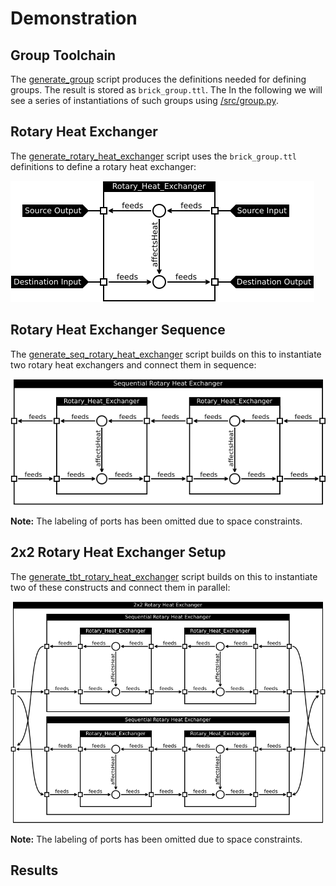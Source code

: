 # Demonstration

## Group Toolchain

The [generate_group](https://github.com/aslakjohansen/brick-block/blob/master/src/generate_group) script produces the definitions needed for defining groups. The result is stored as `brick_group.ttl`. The In the following we will see a series of instantiations of such groups using [/src/group.py](https://github.com/aslakjohansen/brick-block/blob/master/src/group.py).

## Rotary Heat Exchanger

The [generate_rotary_heat_exchanger](https://github.com/aslakjohansen/brick-block/blob/master/src/generate_rotary_heat_exchanger) script uses the `brick_group.ttl` definitions to define a rotary heat exchanger:

![Rotary Heat Exchanger](figs/demo_rhx.png)

## Rotary Heat Exchanger Sequence

The [generate_seq_rotary_heat_exchanger](https://github.com/aslakjohansen/brick-block/blob/master/src/generate_seq_rotary_heat_exchanger) script builds on this to instantiate two rotary heat exchangers and connect them in sequence:

![Rotary Heat Exchanger Sequence](figs/demo_seq_rhx.png)

**Note:** The labeling of ports has been omitted due to space constraints.

## 2x2 Rotary Heat Exchanger Setup

The [generate_tbt_rotary_heat_exchanger](https://github.com/aslakjohansen/brick-block/blob/master/src/generate_tbt_rotary_heat_exchanger) script builds on this to instantiate two of these constructs and connect them in parallel:

![2x2 Rotary Heat Exchanger Setup](figs/demo_tbt_rhx.png)

**Note:** The labeling of ports has been omitted due to space constraints.

## Results



